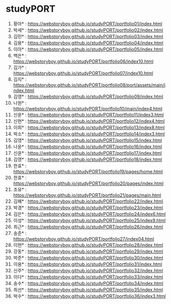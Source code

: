 # studyPORT

01. 황아* : https://webstoryboy.github.io/studyPORT/portfolio01/index.html <br>
02. 박세* : https://webstoryboy.github.io/studyPORT/portfolio02/index.html <br>
03. 김민* : https://webstoryboy.github.io/studyPORT/portfolio03/index.html <br>
04. 김용* : https://webstoryboy.github.io/studyPORT/portfolio04/index.html <br>
05. 이아* : https://webstoryboy.github.io/studyPORT/portfolio05/index.html <br>
06. 백은* : https://webstoryboy.github.io/studyPORT/portfolio06/index10.html <br>
07. 김가* : https://webstoryboy.github.io/studyPORT/portfolio07/index10.html <br>
08. 김지* : https://webstoryboy.github.io/studyPORT/portfolio08/port/assets/main/index.html <br>
09. 김영* : https://webstoryboy.github.io/studyPORT/portfolio09/index.html <br>
10. 나원* : https://webstoryboy.github.io/studyPORT/portfolio10/main/index4.html <br>
11. 신윤* : https://webstoryboy.github.io/studyPORT/portfolio11/index3.html <br>
12. 신현* : https://webstoryboy.github.io/studyPORT/portfolio12/index4.html <br>
13. 이희* : https://webstoryboy.github.io/studyPORT/portfolio13/index8.html <br>
14. 박소* : https://webstoryboy.github.io/studyPORT/portfolio14/index3.html <br>
15. 김영* : https://webstoryboy.github.io/studyPORT/portfolio15/index.html <br>
16. 나윤* : https://webstoryboy.github.io/studyPORT/portfolio16/index.html <br>
17. 신윤* : https://webstoryboy.github.io/studyPORT/portfolio17/index.html <br>
18. 김영* : https://webstoryboy.github.io/studyPORT/portfolio18/index.html <br>
19. 한효* : https://webstoryboy.github.io/studyPORT/portfolio19/pages/home.html <br>
20. 한효* : https://webstoryboy.github.io/studyPORT/portfolio20/pages/index.html <br>
21. 조유* : https://webstoryboy.github.io/studyPORT/portfolio21/pages/main.html <br>
22. 김혜* : https://webstoryboy.github.io/studyPORT/portfolio22/index.html <br>
23. 박경* : https://webstoryboy.github.io/studyPORT/portfolio23/index.html <br>
24. 김은* : https://webstoryboy.github.io/studyPORT/portfolio24/index6.html <br>
25. 이성* : https://webstoryboy.github.io/studyPORT/portfolio25/index9.html <br>
26. 최근* : https://webstoryboy.github.io/studyPORT/portfolio26/index.html <br>
27. 송준* : https://webstoryboy.github.io/studyPORT/portfolio27/index04.html <br>
28. 이현* : https://webstoryboy.github.io/studyPORT/portfolio28/index.html <br>
29. 강동* : https://webstoryboy.github.io/studyPORT/portfolio29/index.html <br>
30. 박준* : https://webstoryboy.github.io/studyPORT/portfolio30/index.html <br>
31. 이용* : https://webstoryboy.github.io/studyPORT/portfolio31/index.html <br>
32. 신주* : https://webstoryboy.github.io/studyPORT/portfolio32/index.html <br>
33. 이다* : https://webstoryboy.github.io/studyPORT/portfolio33/index.html <br>
34. 송수* : https://webstoryboy.github.io/studyPORT/portfolio34/index.html <br>
35. 최선* : https://webstoryboy.github.io/studyPORT/portfolio35/index.html <br>
36. 박수* : https://webstoryboy.github.io/studyPORT/portfolio36/index3.html <br>
